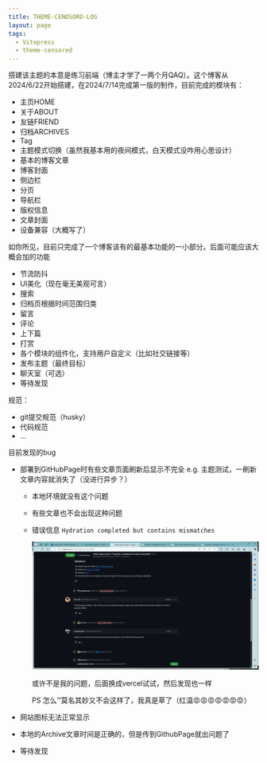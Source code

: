 ```yaml
---
title: THEME-CENOSORD-LOG
layout: page
tags: 
  - Vitepress
  - theme-censored
---
```


搭建该主题的本意是练习前端（博主才学了一两个月QAQ）。这个博客从2024/6/22开始搭建，在2024/7/14完成第一版的制作，目前完成的模块有：

- 主页HOME
- 关于ABOUT
- 友链FRIEND
- 归档ARCHIVES
- Tag
- 主题模式切换（虽然我基本用的夜间模式，白天模式没咋用心思设计）
- 基本的博客文章
- 博客封面
- 侧边栏
- 分页
- 导航栏
- 版权信息
- 文章封面
- 设备兼容（大概写了）

如你所见，目前只完成了一个博客该有的最基本功能的一小部分。后面可能应该大概会加的功能

- 节流防抖
- UI美化（现在毫无美观可言）
- 搜索
- 归档页根据时间范围归类
- 留言
- 评论
- 上下篇
- 打赏
- 各个模块的组件化，支持用户自定义（比如社交链接等）
- 发布主题（最终目标）
- 聊天室（可选）
- 等待发现

规范：

- git提交规范（husky）
- 代码规范
- ...

目前发现的bug

- 部署到GitHubPage时有些文章页面刷新后显示不完全 e.g. 主题测试，一刷新文章内容就消失了（没进行异步？）

  - 本地环境就没有这个问题

  - 有些文章也不会出现这种问题

  - 错误信息 `Hydration completed but contains mismatches`

    ![image-20240714190448509](THEME-CENOSORD.assets/image-20240714190448509.png)

    或许不是我的问题，后面换成vercel试试，然后发现也一样

    PS 怎么™莫名其妙又不会这样了，我真是草了（红温😡😡😡😡😡😡😡）

- 网站图标无法正常显示

- 本地的Archive文章时间是正确的，但是传到GithubPage就出问题了

- 等待发现